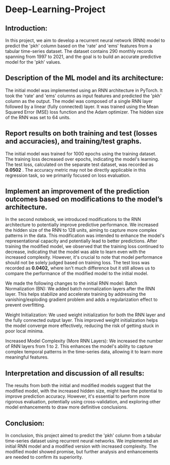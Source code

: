 # Deep-Learning-Project

## Introduction:
In this project, we aim to develop a recurrent neural network (RNN) model to predict the 'pkh' column based on the 'rate' and 'ems' features from a tabular time-series dataset. The dataset contains 290 monthly records spanning from 1997 to 2021, and the goal is to build an accurate predictive model for the 'pkh' values.
 
## Description of the ML model and its architecture:
The initial model was implemented using an RNN architecture in PyTorch. It took the 'rate' and 'ems' columns as input features and predicted the 'pkh' column as the output. The model was composed of a single RNN layer followed by a linear (fully connected) layer. It was trained using the Mean Squared Error (MSE) loss function and the Adam optimizer. The hidden size of the RNN was set to 64 units.
 
## Report results on both training and test (losses and accuracies), and training/test graphs.
The initial model was trained for 1000 epochs using the training dataset. The training loss decreased over epochs, indicating the model's learning. The test loss, calculated on the separate test dataset, was recorded as **0.0502** . The accuracy metric may not be directly applicable in this regression task, so we primarily focused on loss evaluation.



 
## Implement an improvement of the prediction outcomes based on modifications to the model’s architecture.  
In the second notebook, we introduced modifications to the RNN architecture to potentially improve predictive performance. We increased the hidden size of the RNN to 128 units, aiming to capture more complex patterns in the data. This modification was intended to enhance the model's representational capacity and potentially lead to better predictions.
After training the modified model, we observed that the training loss continued to decrease, indicating that the model was able to learn even with the increased complexity. However, it's crucial to note that model performance should not be solely judged based on training loss. The test loss was recorded as **0.0402,** where isn't much difference but it still allows us to compare the performance of the modified model to the initial model.



We made the following changes to the initial RNN model:
Batch Normalization (BN): We added batch normalization layers after the RNN layer. This helps stabilize and accelerate training by addressing the vanishing/exploding gradient problem and adds a regularization effect to prevent overfitting.

Weight Initialization: We used weight initialization for both the RNN layer and the fully connected output layer. This improved weight initialization helps the model converge more effectively, reducing the risk of getting stuck in poor local minima.

Increased Model Complexity (More RNN Layers): We increased the number of RNN layers from 1 to 2. This enhances the model's ability to capture complex temporal patterns in the time-series data, allowing it to learn more meaningful features.


 
## Interpretation and discussion of all results:
The results from both the initial and modified models suggest that the modified model, with the increased hidden size, might have the potential to improve prediction accuracy. However, it's essential to perform more rigorous evaluation, potentially using cross-validation, and exploring other model enhancements to draw more definitive conclusions.
 
## Conclusion:
In conclusion, this project aimed to predict the 'pkh' column from a tabular time-series dataset using recurrent neural networks. We implemented an initial RNN model and a modified version with increased complexity. The modified model showed promise, but further analysis and enhancements are needed to confirm its superiority.

